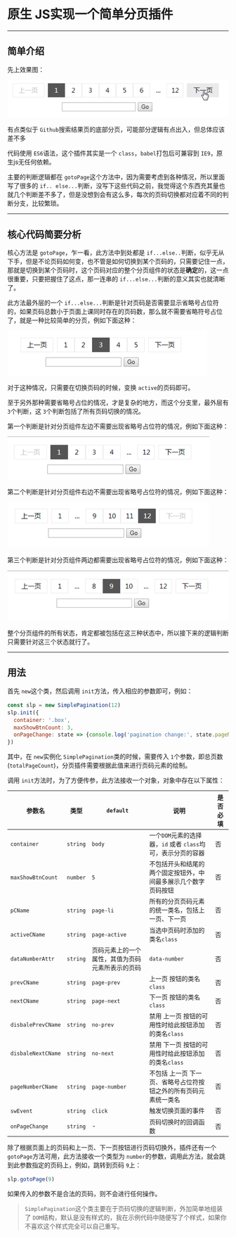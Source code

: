 # 原生 JS实现一个简单分页插件

---

## 简单介绍

先上效果图：

![pagination](./img/pagination.gif)

有点类似于 `Github`搜索结果页的底部分页，可能部分逻辑有点出入，但总体应该差不多

代码使用 `ES6`语法，这个插件其实是一个 `class`，`babel`打包后可兼容到 `IE9`，原生js无任何依赖。

主要的判断逻辑都在 `gotoPage`这个方法中，因为需要考虑到各种情况，所以里面写了很多的 `if.. else...`判断，没写下这些代码之前，我觉得这个东西充其量也就几个判断差不多了，但是没想到会有这么多，每次的页码切换都对应着不同的判断分支，比较繁琐。

---
## 核心代码简要分析

核心方法是 `gotoPage`，乍一看，此方法中到处都是 `if...else..`判断，似乎无从下手，但是不论页码如何变，也不管是如何切换到某个页码的，只需要记住一点，那就是切换到某个页码时，这个页码对应的整个分页组件的状态是**确定**的，这一点很重要，只要把握住了这点，那一连串的 `if...else...`判断的意义其实也就清晰了。

此方法最外层的一个 `if...else...`判断是针对页码是否需要显示省略号占位符的，如果页码总数小于页面上课同时存在的页码数，那么就不需要省略符号占位了，就是一种比较简单的分页，例如下面这种：

![simple](./img/1.png)

对于这种情况，只需要在切换页码的时候，变换 `active`的页码即可。

至于另外那种需要省略号占位的情况，才是复杂的地方，而这个分支里，最外层有 `3`个判断，这 `3`个判断包括了所有页码切换的情况。

第一个判断是针对分页组件左边不需要出现省略号占位符的情况，例如下面这种：

![2](./img/2.png)

第二个判断是针对分页组件右边不需要出现省略号占位符的情况，例如下面这种：

![3](./img/3.png)

第三个判断是针对分页组件两边都需要出现省略号占位符的情况，例如下面这种：

![4](./img/4.png)

整个分页组件的所有状态，肯定都被包括在这三种状态中，所以接下来的逻辑判断只需要针对这三个状态就行了。

---

## 用法

首先 `new`这个类，然后调用 `init`方法，传入相应的参数即可，例如：
```js
const slp = new SimplePagination(12)
slp.init({
  container: '.box',
  maxShowBtnCount: 3,
  onPageChange: state => {console.log('pagination change:', state.pageNumber)}
})
```
其中，在 `new`实例化 `SimplePagination`类的时候，需要传入 `1`个参数，即总页数(`totalPageCount`)，分页插件需要根据此值来进行页码元素的绘制。

调用 `init`方法时，为了方便传参，此方法接收一个对象，对象中存在以下属性：

|参数名|类型|`default`|说明|是否必填|
|---|---|---|---|---|
|`container`|`string`|`body`|一个`DOM`元素的选择器，`id` 或者 `class`均可，表示分页的容器|否|
|`maxShowBtnCount`|`number`|`5`|不包括开头和结尾的两个固定按钮外，中间最多展示几个数字页码按钮|否|
|`pCName`|`string`|`page-li`|所有的分页页码元素的统一类名，包括上一页、下一页|否|
|`activeCName`|`string`|`page-active`|当选中页码时添加的类名`class`|否|
|`dataNumberAttr`|`string`|页码元素上的一个属性，其值为页码元素所表示的页码|`data-number`|否|
|`prevCName`|`string`|`page-prev`|上一页 按钮的类名`class`|否|
|`nextCName`|`string`|`page-next`|下一页 按钮的类名`class`|否|
|`disbalePrevCName`|`string`|`no-prev`|禁用 上一页 按钮的可用性时给此按钮添加的类名`class`|否|
|`disbaleNextCName`|`string`|`no-next`|禁用 下一页 按钮的可用性时给此按钮添加的类名`class`|否|
|`pageNumberCName`|`string`|`page-number`|不包括 上一页 下一页、省略号占位符按钮之外的所有页码元素统一类名|否|
|`swEvent`|`string`|`click`|触发切换页面的事件|否|
|`onPageChange`|`string`|-|页码切换时的回调函数|否|

除了根据页面上的页码和上一页、下一页按钮进行页码切换外，插件还有一个 `gotoPage`方法可用，此方法接收一个类型为 `number`的参数，调用此方法，就会跳到此参数指定的页码上，例如，跳转到页码 `9`上：
```js
slp.gotoPage(9)
```

如果传入的参数不是合法的页码，则不会进行任何操作。

>`SimplePagination`这个类主要在于页码切换的逻辑判断，外加简单地组装了 `DOM`结构，默认是没有样式的，我在示例代码中随便写了个样式，如果你不喜欢这个样式完全可以自己重写。